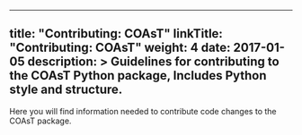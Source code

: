 
---
title: "Contributing: COAsT"
linkTitle: "Contributing: COAsT"
weight: 4
date: 2017-01-05
description: >
  Guidelines for contributing to the COAsT Python package, Includes Python style and structure.
---
Here you will find information needed to contribute code changes to the COAsT package. 

